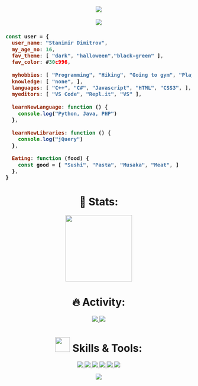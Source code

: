 <h1 align="center">
  <a href="https://git.io/typing-svg">
        <img src="https://readme-typing-svg.herokuapp.com?font=Montserrat&color=3695F7&size=32&center=true&vCenter=true&lines=Hello%2C+World!;My+name+is+Stanimir.;Welcome+to+my+profile!">
</h1>
<p align="center">
  <a href="https://github.com/ryo-ma/github-profile-trophy">
    <img src="https://github-profile-trophy.vercel.app/?username=SMDimitrov19&theme=radical&column=7">
</p>

<h3>

```js
const user = {
  user_name: "Stanimir Dimitrov",
  my_age_no: 16,
  fav_theme: [ "dark", "halloween","black-green" ],
  fav_color: #30c996,
  
  myhobbies: [ "Programming", "Hiking", "Going to gym", "Playing Volleyball", "Learning new things", ],
  knowledge: [ "none", ],
  languages: [ "C++", "C#", "Javascript", "HTML", "CSS3", ],
  myeditors: [ "VS Code", "Repl.it", "VS" ],
  
  learnNewLanguage: function () {
    console.log("Python, Java, PHP")
  },
  
  learnNewLibraries: function () {
    console.log("jQuery")
  },
  
  Eating: function (food) {
    const good = [ "Sushi", "Pasta", "Musaka", "Meat", ]
  },
}
```
</h3>

<h1 align="center">🥇 Stats: </h1>
  <p align="center">
    <a href="https://github.com/anuraghazra/github-readme-stats">
      <img src="https://github-readme-stats.vercel.app/api?username=SMDimitrov19&theme=radical&show_icons=true" height="180">
    </a>
   </p>
  
  <h1 align="center">🔥 Activity: </h1>
  <p align="center">
    <a href="https://git.io/streak-stats">
      <img src="http://github-readme-streak-stats.herokuapp.com?user=SMDimitrov19&theme=radical">
    </a>
   <img src="https://wakatime.com/share/@affd3730-6a19-49ff-bb44-d69e6c10b999/09a34c68-3ca4-4a7c-ad03-b4f44ad8de5f.svg"></img>
   </p>
   
   <h1 align="center"> <img src="https://camo.githubusercontent.com/beb64ff21c883e318e4f5db5231c2ba4175705bea1c9249e82a41ab375db4f75/68747470733a2f2f6d65646961322e67697068792e636f6d2f6d656469612f51737347456d706b79454f684243623765312f67697068792e6769663f6369643d656366303565343761306e336769316266716e74716d6f62386739616964316f796a327772336473336d67373030626c267269643d67697068792e676966" height="40">  Skills & Tools: </h1>

<p align="center">
  <a href="https://code.visualstudio.com/">
    <img src="https://img.shields.io/badge/VS%20Code-007ACC?&style=for-the-badge&logo=visual-studio-code&logoColor=white">
  </a>
  <a href="https://www.javascript.com/">
    <img src="https://img.shields.io/badge/JavaScript-323330?style=for-the-badge&logo=javascript&logoColor=F7DF1E">
  </a>
    <a href="https://html.com/">
    <img src="https://img.shields.io/badge/HTML-E34F26?style=for-the-badge&logo=HTML5&logoColor=white">
  </a>
    <a href="https://www.w3schools.com/css/">
    <img src="https://img.shields.io/badge/CSS-1572B6?style=for-the-badge&logo=CSS3&logoColor=white">
  </a>
    <a href="https://nodejs.org/en/">
    <img src="https://img.shields.io/badge/NODE.JS-339933?style=for-the-badge&logo=Node.js&logoColor=white">
  </a>
  <a href="https://www.cplusplus.com/doc/tutorial/">
    <img src="https://img.shields.io/badge/C%2B%2B-00599C?style=for-the-badge&logo=C%2B%2B&logoColor=white">
  </a>
  <br>
</p>
<p align="center">
  <a href="https://github.com/ESKYoung/shields-io-visitor-counter">
    <img src="https://shields-io-visitor-counter.herokuapp.com/badge?page=SMDimitrov19.SMDimitrov19&style=for-the-badge">
  <a>
</p>
